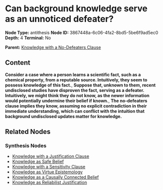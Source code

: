 # Can background knowledge serve as an unnoticed defeater?

**Node Type:** antithesis
**Node ID:** 3867448a-6c06-4fa2-8bd5-5be6f9ad5ec0
**Depth:** 4
**Terminal:** No

**Parent:** [Knowledge with a No-Defeaters Clause](knowledge-with-a-no-defeaters-clause-synthesis-0701b395-900b-40e2-bb7e-a5beb8a1677b.md)

## Content

**Consider a case where a person learns a scientific fact, such as a chemical property, from a reputable source. Intuitively, they seem to possess knowledge of this fact.**, **Suppose that, unknown to them, recent undisclosed studies have disproven the fact, serving as a defeater. Intuitively, we might think they do not know, as the newer information would potentially undermine their belief if known.**, **The no-defeaters clause implies they know, assuming no explicit contradiction in their immediate understanding, which can conflict with the intuition that background undisclosed updates matter for knowledge.**

## Related Nodes

### Synthesis Nodes

- [Knowledge with a Justification Clause](knowledge-with-a-justification-clause-synthesis-64cdcdd5-a144-4384-bbde-ec939a7d64d7.md)
- [Knowledge as Safe Belief](knowledge-as-safe-belief-synthesis-f6bbaf2e-63df-4ec9-af5d-5bcc295826d8.md)
- [Knowledge with a Sensitivity Clause](knowledge-with-a-sensitivity-clause-synthesis-7bbe34d7-9c0d-4ccf-a938-85a403289912.md)
- [Knowledge as Virtue Epistemology](knowledge-as-virtue-epistemology-synthesis-68d543ab-6daf-41dd-b86f-df72876f0b18.md)
- [Knowledge as a Causally Connected Belief](knowledge-as-a-causally-connected-belief-synthesis-612fddb8-3df2-40dd-8031-b5505b7388be.md)
- [Knowledge as Reliabilist Justification](knowledge-as-reliabilist-justification-synthesis-21497baf-06e2-48dc-9669-f0a513483f2b.md)
